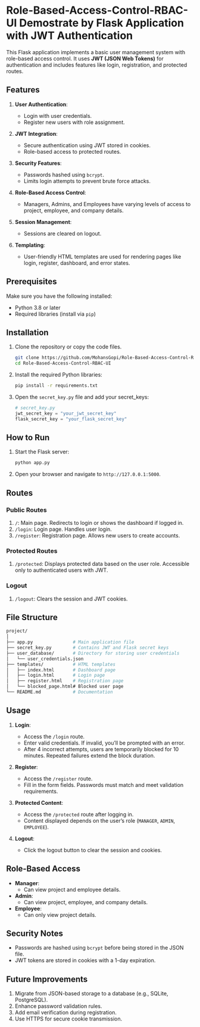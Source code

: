 
# Role-Based-Access-Control-RBAC-UI Demostrate by Flask Application with JWT Authentication

This Flask application implements a basic user management system with role-based access control. It uses **JWT (JSON Web Tokens)** for authentication and includes features like login, registration, and protected routes.

## Features
1. **User Authentication**:
   - Login with user credentials.
   - Register new users with role assignment.

2. **JWT Integration**:
   - Secure authentication using JWT stored in cookies.
   - Role-based access to protected routes.

3. **Security Features**:
   - Passwords hashed using `bcrypt`.
   - Limits login attempts to prevent brute force attacks.

4. **Role-Based Access Control**:
   - Managers, Admins, and Employees have varying levels of access to project, employee, and company details.

5. **Session Management**:
   - Sessions are cleared on logout.

6. **Templating**:
   - User-friendly HTML templates are used for rendering pages like login, register, dashboard, and error states.

## Prerequisites
Make sure you have the following installed:
- Python 3.8 or later
- Required libraries (install via `pip`)

## Installation
1. Clone the repository or copy the code files.
   ```bash
   git clone https://github.com/MohansGopi/Role-Based-Access-Control-RBAC-UI
   cd Role-Based-Access-Control-RBAC-UI
   ```
3. Install the required Python libraries:
   ```bash
   pip install -r requirements.txt
   ```

4. Open the `secret_key.py` file and add your secret_keys:
   ```python
   # secret_key.py
   jwt_secret_key = "your_jwt_secret_key"
   flask_secret_key = "your_flask_secret_key"
   ```

## How to Run
1. Start the Flask server:
   ```bash
   python app.py
   ```
2. Open your browser and navigate to `http://127.0.0.1:5000`.

## Routes
### Public Routes
1. `/`: Main page. Redirects to login or shows the dashboard if logged in.
2. `/login`: Login page. Handles user login.
3. `/register`: Registration page. Allows new users to create accounts.

### Protected Routes
1. `/protected`: Displays protected data based on the user role. Accessible only to authenticated users with JWT.

### Logout
1. `/logout`: Clears the session and JWT cookies.

## File Structure
```bash
project/
│
├── app.py               # Main application file
├── secret_key.py        # Contains JWT and Flask secret keys
├── user_database/       # Directory for storing user credentials
│   └── user_credentials.json
├── templates/           # HTML templates
│   ├── index.html       # Dashboard page
│   ├── login.html       # Login page
│   ├── register.html    # Registration page
│   └── blocked_page.html# Blocked user page
└── README.md            # Documentation
```

## Usage
1. **Login**: 
   - Access the `/login` route.
   - Enter valid credentials. If invalid, you’ll be prompted with an error.
   - After 4 incorrect attempts, users are temporarily blocked for 10 minutes. Repeated failures extend the block duration.

2. **Register**:
   - Access the `/register` route.
   - Fill in the form fields. Passwords must match and meet validation requirements.

3. **Protected Content**:
   - Access the `/protected` route after logging in.
   - Content displayed depends on the user’s role (`MANAGER`, `ADMIN`, `EMPLOYEE`).

4. **Logout**:
   - Click the logout button to clear the session and cookies.

## Role-Based Access
- **Manager**:
  - Can view project and employee details.
- **Admin**:
  - Can view project, employee, and company details.
- **Employee**:
  - Can only view project details.

## Security Notes
- Passwords are hashed using `bcrypt` before being stored in the JSON file.
- JWT tokens are stored in cookies with a 1-day expiration.

## Future Improvements
1. Migrate from JSON-based storage to a database (e.g., SQLite, PostgreSQL).
2. Enhance password validation rules.
3. Add email verification during registration.
4. Use HTTPS for secure cookie transmission.

